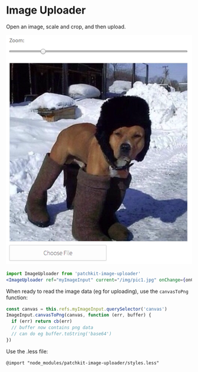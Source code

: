 # Image Uploader

Open an image, scale and crop, and then upload.

![screenshot.png](screenshot.png)

```jsx
import ImageUploader from 'patchkit-image-uploader'
<ImageUploader ref="myImageInput" current="/img/pic1.jpg" onChange={onChange} />
```

When ready to read the image data (eg for uploading), use the `canvasToPng` function:

```js
const canvas = this.refs.myImageInput.querySelector('canvas')
ImageInput.canvasToPng(canvas, function (err, buffer) {
  if (err) return cb(err)
  // buffer now contains png data
  // can do eg buffer.toString('base64')
})
```

Use the .less file:

```less
@import "node_modules/patchkit-image-uploader/styles.less"
```